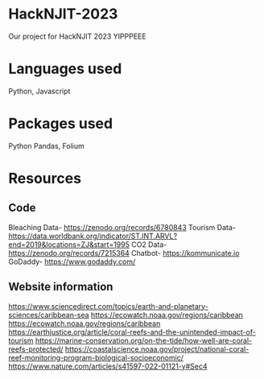 # HackNJIT-2023
Our project for HackNJIT 2023
YIPPPEEE

# Languages used
Python, Javascript

# Packages used
Python Pandas, Folium

# Resources
## Code
Bleaching Data- https://zenodo.org/records/6780843 
Tourism Data- https://data.worldbank.org/indicator/ST.INT.ARVL?end=2019&locations=ZJ&start=1995
CO2 Data- https://zenodo.org/records/7215364
Chatbot- https://kommunicate.io
GoDaddy- https://www.godaddy.com/

## Website information
https://www.sciencedirect.com/topics/earth-and-planetary-sciences/caribbean-sea
https://ecowatch.noaa.gov/regions/caribbean
https://ecowatch.noaa.gov/regions/caribbean
https://earthjustice.org/article/coral-reefs-and-the-unintended-impact-of-tourism
https://marine-conservation.org/on-the-tide/how-well-are-coral-reefs-protected/
https://coastalscience.noaa.gov/project/national-coral-reef-monitoring-program-biological-socioeconomic/
https://www.nature.com/articles/s41597-022-01121-y#Sec4

